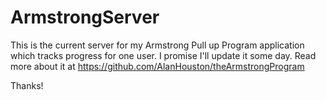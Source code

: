 # ArmstrongServer

This is the current server for my Armstrong Pull up Program application which tracks progress for one user. I promise I'll update it some day. Read more about it at https://github.com/AlanHouston/theArmstrongProgram

Thanks!
